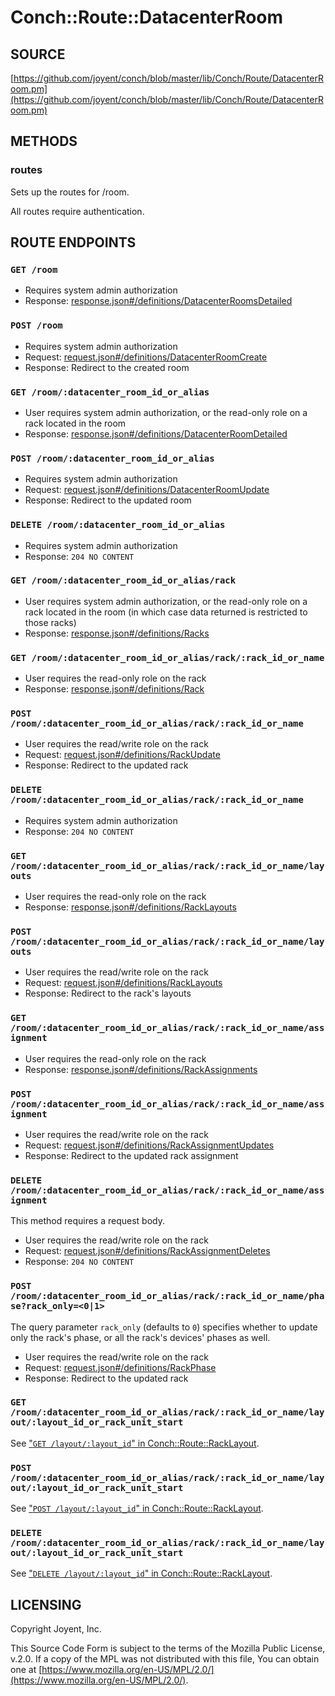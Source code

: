 # Conch::Route::DatacenterRoom

## SOURCE

[https://github.com/joyent/conch/blob/master/lib/Conch/Route/DatacenterRoom.pm](https://github.com/joyent/conch/blob/master/lib/Conch/Route/DatacenterRoom.pm)

## METHODS

### routes

Sets up the routes for /room.

All routes require authentication.

## ROUTE ENDPOINTS

### `GET /room`

- Requires system admin authorization
- Response: [response.json#/definitions/DatacenterRoomsDetailed](../json-schema/response.json#/definitions/DatacenterRoomsDetailed)

### `POST /room`

- Requires system admin authorization
- Request: [request.json#/definitions/DatacenterRoomCreate](../json-schema/request.json#/definitions/DatacenterRoomCreate)
- Response: Redirect to the created room

### `GET /room/:datacenter_room_id_or_alias`

- User requires system admin authorization, or the read-only role on a rack located in
the room
- Response: [response.json#/definitions/DatacenterRoomDetailed](../json-schema/response.json#/definitions/DatacenterRoomDetailed)

### `POST /room/:datacenter_room_id_or_alias`

- Requires system admin authorization
- Request: [request.json#/definitions/DatacenterRoomUpdate](../json-schema/request.json#/definitions/DatacenterRoomUpdate)
- Response: Redirect to the updated room

### `DELETE /room/:datacenter_room_id_or_alias`

- Requires system admin authorization
- Response: `204 NO CONTENT`

### `GET /room/:datacenter_room_id_or_alias/rack`

- User requires system admin authorization, or the read-only role on a rack located in
the room (in which case data returned is restricted to those racks)
- Response: [response.json#/definitions/Racks](../json-schema/response.json#/definitions/Racks)

### `GET /room/:datacenter_room_id_or_alias/rack/:rack_id_or_name`

- User requires the read-only role on the rack
- Response: [response.json#/definitions/Rack](../json-schema/response.json#/definitions/Rack)

### `POST /room/:datacenter_room_id_or_alias/rack/:rack_id_or_name`

- User requires the read/write role on the rack
- Request: [request.json#/definitions/RackUpdate](../json-schema/request.json#/definitions/RackUpdate)
- Response: Redirect to the updated rack

### `DELETE /room/:datacenter_room_id_or_alias/rack/:rack_id_or_name`

- Requires system admin authorization
- Response: `204 NO CONTENT`

### `GET /room/:datacenter_room_id_or_alias/rack/:rack_id_or_name/layouts`

- User requires the read-only role on the rack
- Response: [response.json#/definitions/RackLayouts](../json-schema/response.json#/definitions/RackLayouts)

### `POST /room/:datacenter_room_id_or_alias/rack/:rack_id_or_name/layouts`

- User requires the read/write role on the rack
- Request: [request.json#/definitions/RackLayouts](../json-schema/request.json#/definitions/RackLayouts)
- Response: Redirect to the rack's layouts

### `GET /room/:datacenter_room_id_or_alias/rack/:rack_id_or_name/assignment`

- User requires the read-only role on the rack
- Response: [response.json#/definitions/RackAssignments](../json-schema/response.json#/definitions/RackAssignments)

### `POST /room/:datacenter_room_id_or_alias/rack/:rack_id_or_name/assignment`

- User requires the read/write role on the rack
- Request: [request.json#/definitions/RackAssignmentUpdates](../json-schema/request.json#/definitions/RackAssignmentUpdates)
- Response: Redirect to the updated rack assignment

### `DELETE /room/:datacenter_room_id_or_alias/rack/:rack_id_or_name/assignment`

This method requires a request body.

- User requires the read/write role on the rack
- Request: [request.json#/definitions/RackAssignmentDeletes](../json-schema/request.json#/definitions/RackAssignmentDeletes)
- Response: `204 NO CONTENT`

### `POST /room/:datacenter_room_id_or_alias/rack/:rack_id_or_name/phase?rack_only=<0|1>`

The query parameter `rack_only` (defaults to `0`) specifies whether to update
only the rack's phase, or all the rack's devices' phases as well.

- User requires the read/write role on the rack
- Request: [request.json#/definitions/RackPhase](../json-schema/request.json#/definitions/RackPhase)
- Response: Redirect to the updated rack

### `GET /room/:datacenter_room_id_or_alias/rack/:rack_id_or_name/layout/:layout_id_or_rack_unit_start`

See ["`GET /layout/:layout_id`" in Conch::Route::RackLayout](../modules/Conch%3A%3ARoute%3A%3ARackLayout#get-layoutlayout_id).

### `POST /room/:datacenter_room_id_or_alias/rack/:rack_id_or_name/layout/:layout_id_or_rack_unit_start`

See ["`POST /layout/:layout_id`" in Conch::Route::RackLayout](../modules/Conch%3A%3ARoute%3A%3ARackLayout#post-layoutlayout_id).

### `DELETE /room/:datacenter_room_id_or_alias/rack/:rack_id_or_name/layout/:layout_id_or_rack_unit_start`

See ["`DELETE /layout/:layout_id`" in Conch::Route::RackLayout](../modules/Conch%3A%3ARoute%3A%3ARackLayout#delete-layoutlayout_id).

## LICENSING

Copyright Joyent, Inc.

This Source Code Form is subject to the terms of the Mozilla Public License,
v.2.0. If a copy of the MPL was not distributed with this file, You can obtain
one at [https://www.mozilla.org/en-US/MPL/2.0/](https://www.mozilla.org/en-US/MPL/2.0/).
